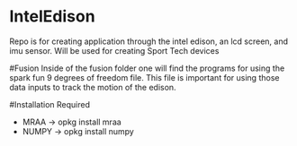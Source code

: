 # IntelEdison
Repo is for creating application through the intel edison, an lcd screen, and imu sensor. Will be used for creating Sport Tech devices


#Fusion 
Inside of the fusion folder one will find the programs for using the spark fun 9 degrees of freedom file. This file is important for using those data inputs to track the motion of the edison.  


#Installation Required
- MRAA -> opkg install mraa 
- NUMPY -> opkg install numpy

